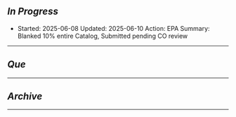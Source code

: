 
## *In Progress*
- Started: 2025-06-08
  Updated: 2025-06-10
  Action: EPA
  Summary: Blanked 10% entire Catalog, Submitted pending CO review

--------------------

## *Que*

-----------------------------------
## *Archive*

-----------------------------------
